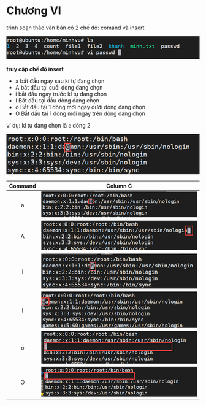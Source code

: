 # Chương VI


trình soạn thảo văn bản
có 2 chế độ: comand và insert

![vi](https://github.com/minhvl/linux/blob/trainning/image/VI/1.png)

**truy cập chế độ insert**

* a bắt đầu ngay sau kí tự đang chọn
* A bắt đầu tại cuối dòng đang chọn
* i bắt đầu ngay trước kí tự đang chọn
* I Bắt đầu tại đầu dòng đang chọn
* o Bắt đầu tại 1 dòng mới ngay dưới dòng đang chọn
* O Bắt đầu tại 1 dòng mới ngay trên dòng đang chọn
  

ví dụ: kí tự đang chọn là `e` dòng 2

![vi](https://github.com/minhvl/linux/blob/trainning/image/VI/2.png)


|Command | Column C|
:---------:|:---------:|
a |  ![vi](https://github.com/minhvl/linux/blob/trainning/image/VI/3.png)
A |  ![vi](https://github.com/minhvl/linux/blob/trainning/image/VI/4.png)
i |  ![vi](https://github.com/minhvl/linux/blob/trainning/image/VI/5.png)
I |  ![vi](https://github.com/minhvl/linux/blob/trainning/image/VI/6.png)
o |  ![vi](https://github.com/minhvl/linux/blob/trainning/image/VI/7.png)
O |  ![vi](https://github.com/minhvl/linux/blob/trainning/image/VI/8.png)